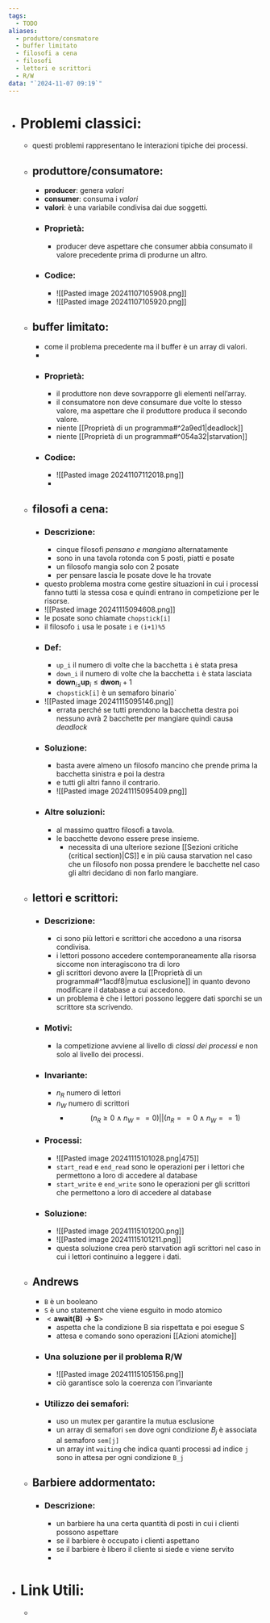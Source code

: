 ```yaml
---
tags:
  - TODO
aliases:
  - produttore/consmatore
  - buffer limitato
  - filosofi a cena
  - filosofi
  - lettori e scrittori
  - R/W
data: "`2024-11-07 09:19`"
---
```

- # Problemi classici:
	- questi problemi rappresentano le interazioni tipiche dei processi.
	- ## produttore/consumatore:
		- __producer__: genera _valori_
		- __consumer__: consuma i _valori_
		- __valori__: è una variabile condivisa dai due soggetti. 
		- ### Proprietà:
			- producer deve aspettare che consumer abbia consumato il valore precedente prima di produrne un altro.
		- ### Codice:
			- ![[Pasted image 20241107105908.png]]
			- ![[Pasted image 20241107105920.png]]
	- ## buffer limitato:
		- come il problema precedente ma il buffer è un array di valori.
		- 
		- ### Proprietà:
			- il produttore non deve sovrapporre gli elementi nell’array.
			- il consumatore non deve consumare due volte lo stesso valore, ma aspettare che il produttore produca il secondo valore.
			- niente [[Proprietà di un programma#^2a9ed1|deadlock]]
			- niente [[Proprietà di un programma#^054a32|starvation]]
		- ### Codice:
			- ![[Pasted image 20241107112018.png]]
			- 
	- ## filosofi a cena:
		- ### Descrizione:
			- cinque filosofi _pensano e mangiano_ alternatamente 
			- sono in una tavola rotonda con 5 posti, piatti e posate 
			- un filosofo mangia solo con 2 posate 
			- per pensare lascia le posate dove le ha trovate
		- questo problema mostra come gestire situazioni in cui i processi fanno tutti la stessa cosa e quindi entrano in competizione per le risorse. 
		- ![[Pasted image 20241115094608.png]]
		- le posate sono chiamate `chopstick[i]`
		- il filosofo `i` usa le posate `i` e `(i+1)%5`
		- ### Def:
			- `up_i` il numero di volte che la bacchetta `i` è stata presa
			- `down_i` il numero di volte che la bacchetta `i` è stata lasciata
			- $\mathbf{down}_{i\le} \mathbf{up}_{i}\le \mathbf{dwon}_{i}+1$
			- `chopstick[i]` è un semaforo binario`
		- ![[Pasted image 20241115095146.png]]
			- errata perché se tutti prendono la bacchetta destra poi nessuno avrà 2 bacchette per mangiare quindi causa _deadlock_ 
		- ### Soluzione:
			- basta avere almeno un filosofo mancino che prende prima la bacchetta sinistra e poi la destra 
			- e tutti gli altri fanno il contrario. 
			- ![[Pasted image 20241115095409.png]]
		- ### Altre soluzioni:
			- al massimo quattro filosofi a tavola.
			- le bacchette devono essere prese insieme.
				- necessita di una ulteriore sezione [[Sezioni critiche (critical section)|CS]] e in più causa starvation nel caso che un filosofo non possa prendere le bacchette nel caso gli altri decidano di non farlo mangiare.
	- ## lettori e scrittori:
		- ### Descrizione: 
			- ci sono più lettori e scrittori che accedono a una risorsa condivisa. 
			- i lettori possono accedere contemporaneamente alla risorsa siccome non interagiscono tra di loro
			- gli scrittori devono avere la [[Proprietà di un programma#^1acdf8|mutua esclusione]] in quanto devono modificare il database a cui accedono.
			- un problema è che i lettori possono leggere dati sporchi se un scrittore sta scrivendo.
		- ### Motivi:
			- la competizione avviene al livello di _classi dei processi_ e non solo al livello dei processi.
		- ### Invariante:
			- $n_{R}$ numero di lettori 
			- $n_{W}$ numero di scrittori
				- $$(n_{R} \ge 0 \wedge n_{W}==0) || (n_{R} == 0 \wedge n_{W }== 1)$$
		- ### Processi:
			- ![[Pasted image 20241115101028.png|475]]
			- `start_read` e `end_read` sono le operazioni per i lettori che permettono a loro di accedere al database
			- `start_write` e `end_write` sono le operazioni per gli scrittori che permettono a loro di accedere al database
		- ### Soluzione:
			- ![[Pasted image 20241115101200.png]]
			- ![[Pasted image 20241115101211.png]]
			- questa soluzione crea però starvation agli scrittori nel caso in cui i lettori continuino a leggere i dati.
	- ## Andrews
		- `B` è un booleano
		- `S` è uno statement  che viene esguito in modo atomico
		- $<\mathbf{await(B)\to S}>$ 
			- aspetta che la condizione B sia rispettata e poi esegue S
			- attesa e comando sono operazioni [[Azioni atomiche]]
		- ### Una soluzione per il problema R/W
			- ![[Pasted image 20241115105156.png]]
			- ciò garantisce solo la coerenza con l’invariante
		- ### Utilizzo dei semafori:
			- uso un mutex per garantire la mutua esclusione
			- un array di semafori `sem` dove ogni condizione $B_{j}$ è associata al semaforo `sem[j]` 
			- un array int `waiting` che indica quanti processi ad indice `j` sono in attesa per ogni condizione `B_j`
	- ## Barbiere addormentato:
		- ### Descrizione:
			- un barbiere ha una certa quantità di posti in cui i clienti possono aspettare
			- se il barbiere è occupato i clienti aspettano
			- se il barbiere è libero il cliente si siede e viene servito
			- 
- # Link Utili:
	- 